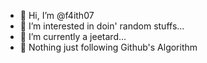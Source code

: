 - 👋 Hi, I’m @f4ith07
- 👀 I’m interested in doin' random stuffs...
- 🌱 I’m currently a jeetard...
- 💞️ Nothing just following Github's Algorithm 

<!---
f4ith07/f4ith07 is a ✨ special ✨ repository because its `README.md` (this file) appears on your GitHub profile.
You can click the Preview link to take a look at your changes.
--->
